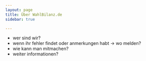 ```yaml
---
layout: page
title: Über WahlBilanz.de
sidebar: true

---
```


* wer sind wir?
* wenn ihr fehler findet oder anmerkungen habt -> wo melden?
* wie kann man mitmachen?
* weiter informationen?

